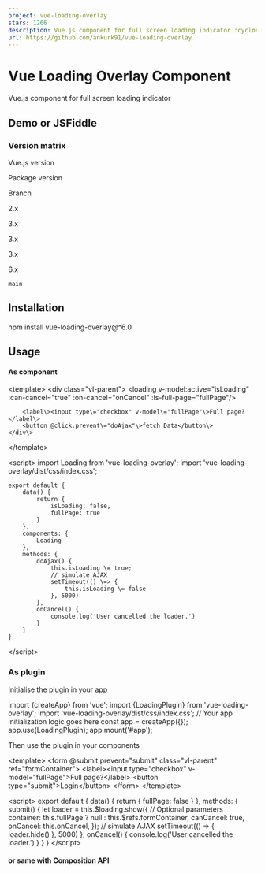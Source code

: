```yaml
---
project: vue-loading-overlay
stars: 1266
description: Vue.js component for full screen loading indicator :cyclone:
url: https://github.com/ankurk91/vue-loading-overlay
---
```


Vue Loading Overlay Component
=============================

Vue.js component for full screen loading indicator

Demo or JSFiddle
----------------

### Version matrix

Vue.js version

Package version

Branch

2.x

3.x

3.x

3.x

6.x

`main`

Installation
------------

npm install vue-loading-overlay@^6.0 

Usage
-----

#### As component

<template\>
    <div class\="vl-parent"\>
        <loading v-model:active\="isLoading"
                 :can-cancel\="true"
                 :on-cancel\="onCancel"
                 :is-full-page\="fullPage"/>

        <label\><input type\="checkbox" v-model\="fullPage"\>Full page?</label\>
        <button @click.prevent\="doAjax"\>fetch Data</button\>
    </div\>
</template\>

<script\>
    import Loading from 'vue-loading-overlay';
    import 'vue-loading-overlay/dist/css/index.css';

    export default {
        data() {
            return {
                isLoading: false,
                fullPage: true
            }
        },
        components: {
            Loading
        },
        methods: {
            doAjax() {
                this.isLoading \= true;
                // simulate AJAX
                setTimeout(() \=> {
                    this.isLoading \= false
                }, 5000)
            },
            onCancel() {
                console.log('User cancelled the loader.')
            }
        }
    }
</script\>

### As plugin

Initialise the plugin in your app

import {createApp} from 'vue';
import {LoadingPlugin} from 'vue-loading-overlay';
import 'vue-loading-overlay/dist/css/index.css';
// Your app initialization logic goes here
const app \= createApp({});
app.use(LoadingPlugin);
app.mount('#app');

Then use the plugin in your components

<template\>
    <form @submit.prevent\="submit"
          class\="vl-parent"
          ref\="formContainer"\>
        <!-- your form inputs goes here-->
        <label\><input type\="checkbox" v-model\="fullPage"\>Full page?</label\>
        <button type\="submit"\>Login</button\>
    </form\>
</template\>

<script\>
    export default {
        data() {
            return {
                fullPage: false
            }
        },
        methods: {
            submit() {
                let loader \= this.$loading.show({
                    // Optional parameters
                    container: this.fullPage ? null : this.$refs.formContainer,
                    canCancel: true,
                    onCancel: this.onCancel,
                });
                // simulate AJAX
                setTimeout(() \=> {
                    loader.hide()
                }, 5000)
            },
            onCancel() {
                console.log('User cancelled the loader.')
            }
        }
    }
</script\>

#### or same with Composition API

<script setup\>
    import {ref, inject} from 'vue'
    import {useLoading} from 'vue-loading-overlay'
    
    const $loading \= useLoading({
        // options
    });
    // or use inject without importing useLoading
    // const $loading =  inject('$loading')

    const fullPage \= ref(false)

    const submit \= () \=> {
        const loader \= $loading.show({
            // Optional parameters
        });
        // simulate AJAX
        setTimeout(() \=> {
            loader.hide()
        }, 5000)
    }
</script\>

Available props
---------------

The component accepts these props:

Attribute

Type

Default

Description

active

Boolean

`false`

Show loading by default when `true`, use it as `v-model:active`

can-cancel

Boolean

`false`

Allow user to cancel by pressing ESC or clicking outside

on-cancel

Function

`()=>{}`

Do something upon cancel, works in conjunction with `can-cancel`

is-full-page

Boolean

`true`

When `false`; limit loader to its container^

transition

String

`fade`

Transition name

color

String

`#000`

Customize the color of loading icon

height

Number

\*

Customize the height of loading icon

width

Number

\*

Customize the width of loading icon

loader

String

`spinner`

Name of icon shape you want use as loader, `spinner` or `dots` or `bars`

background-color

String

`#fff`

Customize the overlay background color

opacity

Number

`0.5`

Customize the overlay background opacity

z-index

Number

`9999`

Customize the overlay z-index

enforce-focus

Boolean

`true`

Force focus on loader

lock-scroll

Boolean

`false`

Freeze the scrolling during full screen loader

-   ^When `is-full-page` is set to `false`, the container element should be positioned as `position: relative`. You can use CSS helper class `vl-parent`.
-   \*The default `height` and `width` values may vary based on the `loader` prop value

Available slots
---------------

The component accepts these slots:

-   `default` - Replace the animated icon with yours
-   `before` - Place anything before the animated icon, you may need to style this.
-   `after` - Place anything after the animated icon, you may need to style this.

API methods
-----------

### `this.$loading.show(?propsData,?slots)`

import {h} from 'vue';

let loader \= this.$loading.show({
    // Pass props by their camelCased names
    container: this.$refs.loadingContainer,
    canCancel: true, // default false
    onCancel: this.yourCallbackMethod,
    color: '#000000',
    loader: 'spinner',
    width: 64,
    height: 64,
    backgroundColor: '#ffffff',
    opacity: 0.5,
    zIndex: 999,
}, {
    // Pass slots by their names
    default: h('your-custom-loader-component-name'),
});
// hide loader whenever you want
loader.hide();

Global configs
--------------

You can set props and slots for all future instances when using as plugin

app.use(LoadingPlugin, {
    // props
    color: 'red'
}, {
    // slots
})

Further you can override any prop or slot when creating new instances

let loader \= this.$loading.show({
    color: 'blue'
}, {
    // override slots
});

Use directly in browser (with CDN)
----------------------------------

<!-- Vue js -->
<script src\="https://cdn.jsdelivr.net/npm/vue@3.3"\></script\>
<!-- Lastly add this package -->
<script src\="https://cdn.jsdelivr.net/npm/vue-loading-overlay@6"\></script\>
<link href\="https://cdn.jsdelivr.net/npm/vue-loading-overlay@6/dist/css/index.css" rel\="stylesheet"\>
<!-- Init the plugin and component-->
<script\>
    const app \= Vue.createApp({});
    app.use(VueLoading.LoadingPlugin);
    app.component('loading', VueLoading.Component)
    app.mount('#app')
</script\>

Run examples on your localhost
------------------------------

-   Clone this repo
-   Make sure you have node-js `>=20.11` and pnpm `>=8.x` pre-installed
-   Install dependencies `pnpm install`
-   Run webpack dev server `npm start`
-   This should open the demo page in your default web browser

Testing
-------

-   This package is using Jest and vue-test-utils for testing.
-   Execute tests with this command `npm test`

License
-------

MIT License
